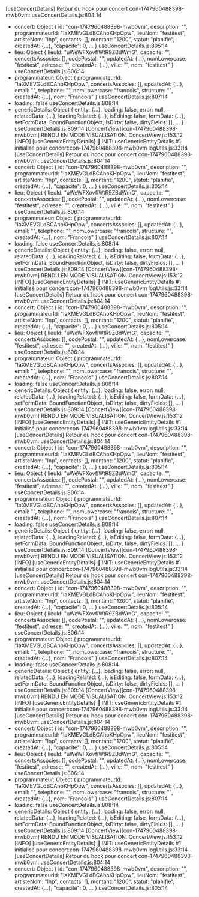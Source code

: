 [useConcertDetails] Retour du hook pour concert con-1747960488398-mwb0vm: useConcertDetails.js:804:14
  - concert: 
Object { id: "con-1747960488398-mwb0vm", description: "", programmateurId: "IaXMEVGLdBCAhoKHpOpw", lieuNom: "festitest", artisteNom: "lnp", contacts: [], montant: "1200", statut: "planifié", createdAt: {…}, "capacité": 0, … }
useConcertDetails.js:805:14
  - lieu: 
Object { lieuId: "uWeWFXovfIWtR9ZBdWmG", capacite: "", concertsAssocies: [], codePostal: "", updatedAt: {…}, nomLowercase: "festitest", adresse: "", createdAt: {…}, ville: "", nom: "festitest" }
useConcertDetails.js:806:14
  - programmateur: 
Object { programmateurId: "IaXMEVGLdBCAhoKHpOpw", concertsAssocies: [], updatedAt: {…}, email: "", telephone: "", nomLowercase: "francois", structure: "", createdAt: {…}, nom: "Francois" }
useConcertDetails.js:807:14
  - loading: false useConcertDetails.js:808:14
  - genericDetails: 
Object { entity: {…}, loading: false, error: null, relatedData: {…}, loadingRelated: {…}, isEditing: false, formData: {…}, setFormData: BoundFunctionObject, isDirty: false, dirtyFields: [], … }
useConcertDetails.js:809:14
[ConcertView][con-1747960488398-mwb0vm] RENDU EN MODE VISUALISATION. ConcertView.js:153:12
[INFO] [useGenericEntityDetails] 🚀 INIT: useGenericEntityDetails #1 initialisé pour concert:con-1747960488398-mwb0vm <empty string> logUtils.js:33:14
[useConcertDetails] Retour du hook pour concert con-1747960488398-mwb0vm: useConcertDetails.js:804:14
  - concert: 
Object { id: "con-1747960488398-mwb0vm", description: "", programmateurId: "IaXMEVGLdBCAhoKHpOpw", lieuNom: "festitest", artisteNom: "lnp", contacts: [], montant: "1200", statut: "planifié", createdAt: {…}, "capacité": 0, … }
useConcertDetails.js:805:14
  - lieu: 
Object { lieuId: "uWeWFXovfIWtR9ZBdWmG", capacite: "", concertsAssocies: [], codePostal: "", updatedAt: {…}, nomLowercase: "festitest", adresse: "", createdAt: {…}, ville: "", nom: "festitest" }
useConcertDetails.js:806:14
  - programmateur: 
Object { programmateurId: "IaXMEVGLdBCAhoKHpOpw", concertsAssocies: [], updatedAt: {…}, email: "", telephone: "", nomLowercase: "francois", structure: "", createdAt: {…}, nom: "Francois" }
useConcertDetails.js:807:14
  - loading: false useConcertDetails.js:808:14
  - genericDetails: 
Object { entity: {…}, loading: false, error: null, relatedData: {…}, loadingRelated: {…}, isEditing: false, formData: {…}, setFormData: BoundFunctionObject, isDirty: false, dirtyFields: [], … }
useConcertDetails.js:809:14
[ConcertView][con-1747960488398-mwb0vm] RENDU EN MODE VISUALISATION. ConcertView.js:153:12
[INFO] [useGenericEntityDetails] 🚀 INIT: useGenericEntityDetails #1 initialisé pour concert:con-1747960488398-mwb0vm <empty string> logUtils.js:33:14
[useConcertDetails] Retour du hook pour concert con-1747960488398-mwb0vm: useConcertDetails.js:804:14
  - concert: 
Object { id: "con-1747960488398-mwb0vm", description: "", programmateurId: "IaXMEVGLdBCAhoKHpOpw", lieuNom: "festitest", artisteNom: "lnp", contacts: [], montant: "1200", statut: "planifié", createdAt: {…}, "capacité": 0, … }
useConcertDetails.js:805:14
  - lieu: 
Object { lieuId: "uWeWFXovfIWtR9ZBdWmG", capacite: "", concertsAssocies: [], codePostal: "", updatedAt: {…}, nomLowercase: "festitest", adresse: "", createdAt: {…}, ville: "", nom: "festitest" }
useConcertDetails.js:806:14
  - programmateur: 
Object { programmateurId: "IaXMEVGLdBCAhoKHpOpw", concertsAssocies: [], updatedAt: {…}, email: "", telephone: "", nomLowercase: "francois", structure: "", createdAt: {…}, nom: "Francois" }
useConcertDetails.js:807:14
  - loading: false useConcertDetails.js:808:14
  - genericDetails: 
Object { entity: {…}, loading: false, error: null, relatedData: {…}, loadingRelated: {…}, isEditing: false, formData: {…}, setFormData: BoundFunctionObject, isDirty: false, dirtyFields: [], … }
useConcertDetails.js:809:14
[ConcertView][con-1747960488398-mwb0vm] RENDU EN MODE VISUALISATION. ConcertView.js:153:12
[INFO] [useGenericEntityDetails] 🚀 INIT: useGenericEntityDetails #1 initialisé pour concert:con-1747960488398-mwb0vm <empty string> logUtils.js:33:14
[useConcertDetails] Retour du hook pour concert con-1747960488398-mwb0vm: useConcertDetails.js:804:14
  - concert: 
Object { id: "con-1747960488398-mwb0vm", description: "", programmateurId: "IaXMEVGLdBCAhoKHpOpw", lieuNom: "festitest", artisteNom: "lnp", contacts: [], montant: "1200", statut: "planifié", createdAt: {…}, "capacité": 0, … }
useConcertDetails.js:805:14
  - lieu: 
Object { lieuId: "uWeWFXovfIWtR9ZBdWmG", capacite: "", concertsAssocies: [], codePostal: "", updatedAt: {…}, nomLowercase: "festitest", adresse: "", createdAt: {…}, ville: "", nom: "festitest" }
useConcertDetails.js:806:14
  - programmateur: 
Object { programmateurId: "IaXMEVGLdBCAhoKHpOpw", concertsAssocies: [], updatedAt: {…}, email: "", telephone: "", nomLowercase: "francois", structure: "", createdAt: {…}, nom: "Francois" }
useConcertDetails.js:807:14
  - loading: false useConcertDetails.js:808:14
  - genericDetails: 
Object { entity: {…}, loading: false, error: null, relatedData: {…}, loadingRelated: {…}, isEditing: false, formData: {…}, setFormData: BoundFunctionObject, isDirty: false, dirtyFields: [], … }
useConcertDetails.js:809:14
[ConcertView][con-1747960488398-mwb0vm] RENDU EN MODE VISUALISATION. ConcertView.js:153:12
[INFO] [useGenericEntityDetails] 🚀 INIT: useGenericEntityDetails #1 initialisé pour concert:con-1747960488398-mwb0vm <empty string> logUtils.js:33:14
[useConcertDetails] Retour du hook pour concert con-1747960488398-mwb0vm: useConcertDetails.js:804:14
  - concert: 
Object { id: "con-1747960488398-mwb0vm", description: "", programmateurId: "IaXMEVGLdBCAhoKHpOpw", lieuNom: "festitest", artisteNom: "lnp", contacts: [], montant: "1200", statut: "planifié", createdAt: {…}, "capacité": 0, … }
useConcertDetails.js:805:14
  - lieu: 
Object { lieuId: "uWeWFXovfIWtR9ZBdWmG", capacite: "", concertsAssocies: [], codePostal: "", updatedAt: {…}, nomLowercase: "festitest", adresse: "", createdAt: {…}, ville: "", nom: "festitest" }
useConcertDetails.js:806:14
  - programmateur: 
Object { programmateurId: "IaXMEVGLdBCAhoKHpOpw", concertsAssocies: [], updatedAt: {…}, email: "", telephone: "", nomLowercase: "francois", structure: "", createdAt: {…}, nom: "Francois" }
useConcertDetails.js:807:14
  - loading: false useConcertDetails.js:808:14
  - genericDetails: 
Object { entity: {…}, loading: false, error: null, relatedData: {…}, loadingRelated: {…}, isEditing: false, formData: {…}, setFormData: BoundFunctionObject, isDirty: false, dirtyFields: [], … }
useConcertDetails.js:809:14
[ConcertView][con-1747960488398-mwb0vm] RENDU EN MODE VISUALISATION. ConcertView.js:153:12
[INFO] [useGenericEntityDetails] 🚀 INIT: useGenericEntityDetails #1 initialisé pour concert:con-1747960488398-mwb0vm <empty string> logUtils.js:33:14
[useConcertDetails] Retour du hook pour concert con-1747960488398-mwb0vm: useConcertDetails.js:804:14
  - concert: 
Object { id: "con-1747960488398-mwb0vm", description: "", programmateurId: "IaXMEVGLdBCAhoKHpOpw", lieuNom: "festitest", artisteNom: "lnp", contacts: [], montant: "1200", statut: "planifié", createdAt: {…}, "capacité": 0, … }
useConcertDetails.js:805:14
  - lieu: 
Object { lieuId: "uWeWFXovfIWtR9ZBdWmG", capacite: "", concertsAssocies: [], codePostal: "", updatedAt: {…}, nomLowercase: "festitest", adresse: "", createdAt: {…}, ville: "", nom: "festitest" }
useConcertDetails.js:806:14
  - programmateur: 
Object { programmateurId: "IaXMEVGLdBCAhoKHpOpw", concertsAssocies: [], updatedAt: {…}, email: "", telephone: "", nomLowercase: "francois", structure: "", createdAt: {…}, nom: "Francois" }
useConcertDetails.js:807:14
  - loading: false useConcertDetails.js:808:14
  - genericDetails: 
Object { entity: {…}, loading: false, error: null, relatedData: {…}, loadingRelated: {…}, isEditing: false, formData: {…}, setFormData: BoundFunctionObject, isDirty: false, dirtyFields: [], … }
useConcertDetails.js:809:14
[ConcertView][con-1747960488398-mwb0vm] RENDU EN MODE VISUALISATION. ConcertView.js:153:12
[INFO] [useGenericEntityDetails] 🚀 INIT: useGenericEntityDetails #1 initialisé pour concert:con-1747960488398-mwb0vm <empty string> logUtils.js:33:14
[useConcertDetails] Retour du hook pour concert con-1747960488398-mwb0vm: useConcertDetails.js:804:14
  - concert: 
Object { id: "con-1747960488398-mwb0vm", description: "", programmateurId: "IaXMEVGLdBCAhoKHpOpw", lieuNom: "festitest", artisteNom: "lnp", contacts: [], montant: "1200", statut: "planifié", createdAt: {…}, "capacité": 0, … }
useConcertDetails.js:805:14
